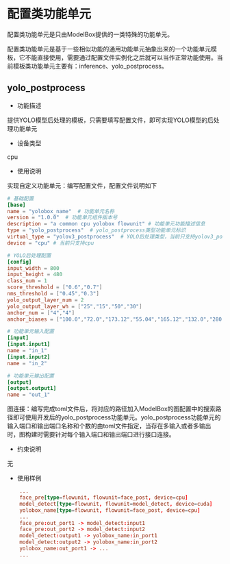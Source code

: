 # 配置类功能单元

配置类功能单元是只由ModelBox提供的一类特殊的功能单元。

配置类功能单元是基于一些相似功能的通用功能单元抽象出来的一个功能单元模板，它不能直接使用，需要通过配置文件实例化之后就可以当作正常功能使用。当前模板类功能单元主要有：inference、yolo_postprocess。

## yolo_postprocess

- 功能描述

提供YOLO模型后处理的模板，只需要填写配置文件，即可实现YOLO模型的后处理功能单元

- 设备类型

cpu

- 使用说明

实现自定义功能单元：编写配置文件，配置文件说明如下

```toml
# 基础配置
[base]
name = "yolobox_name"  # 功能单元名称
version = "1.0.0"  # 功能单元组件版本号
description = "a common cpu yolobox flowunit" # 功能单元功能描述信息
type = "yolo_postprocess"  # yolo_postprocess类型功能单元标识
virtual_type = "yolov3_postprocess"  # YOLO后处理类型，当前只支持yolov3_postprocess，后续可扩展其他YOLO版本类型
device = "cpu" # 当前只支持cpu

# YOLO后处理配置
[config]   
input_width = 800
input_height = 480
class_num = 1
score_threshold = ["0.6","0.7"]
nms_threshold = ["0.45","0.3"]
yolo_output_layer_num = 2
yolo_output_layer_wh = ["25","15","50","30"]
anchor_num = ["4","4"]
anchor_biases = ["100.0","72.0","173.12","55.04","165.12","132.0","280.0","252.0"," 10.0","8.0","20.0","16.0","30.0","24.0","67.0","56.0"]

# 功能单元输入配置
[input]
[input.input1]
name = "in_1"
[input.input2]
name = "in_2"

# 功能单元输出配置
[output]
[output.output1]
name = "out_1"
```

图连接：编写完成toml文件后，将对应的路径加入ModelBox的图配置中的搜索路径即可使用开发后的yolo_postprocess功能单元。yolo_postprocess功能单元的输入端口和输出端口名称和个数的由toml文件指定，当存在多输入或者多输出时，图构建时需要针对每个输入端口和输出端口进行接口连接。

- 约束说明

无

- 使用样例

```toml
    ...
    face_pre[type=flowunit, flowunit=face_post, device=cpu]
    model_detect[type=flowunit, flowunit=model_detect, device=cuda]
    yolobox_name[type=flowunit, flowunit=face_post, device=cpu]
    ...
    face_pre:out_port1 -> model_detect:input1
    face_pre:out_port2 -> model_detect:input2
    model_detect:output1 -> yolobox_name:in_port1
    model_detect:output2 -> yolobox_name:in_port2
    yolobox_name:out_port1 -> ...
    ...
```
